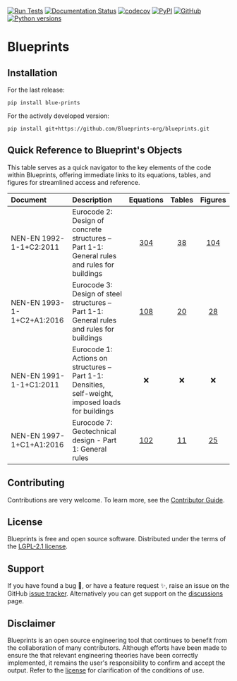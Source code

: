 [![Run Tests](https://github.com/Blueprints-org/blueprints/actions/workflows/test.yaml/badge.svg)](https://github.com/Blueprints-org/blueprints/actions/workflows/test.yaml)
[![Documentation Status](https://readthedocs.org/projects/blue-prints/badge/?version=latest)](https://blueprints.readthedocs.io/en/latest/?badge=latest)
[![codecov](https://codecov.io/gh/Blueprints-org/blueprints/branch/main/graph/badge.svg?token=vwYQBShr9q)](https://codecov.io/gh/Blueprints-org/blueprints)
[![PyPI](https://img.shields.io/pypi/v/blue-prints?color=green)](https://pypi.org/project/blue-prints/)
[![GitHub](https://img.shields.io/github/license/Blueprints-org/blueprints?color=green)](https://github.com/Blueprints-org/blueprints/blob/main/LICENSE)
[![Python versions](https://img.shields.io/badge/python-3.10%20%7C%203.11-blue?style=flat&logo=python)](https://badge.fury.io/py/blueprints)

# Blueprints

## Installation

For the last release:

```shell
pip install blue-prints
```

For the actively developed version:

```shell
pip install git+https://github.com/Blueprints-org/blueprints.git
```

## Quick Reference to Blueprint's Objects

This table serves as a quick navigator to the key elements of the code within Blueprints, offering immediate links to its equations, tables, and
figures for streamlined access and reference.

| Document                   | Description                                                                                        |                            Equations                             |                            Tables                            |                            Figures                             |
|:---------------------------|:---------------------------------------------------------------------------------------------------|:----------------------------------------------------------------:|:------------------------------------------------------------:|:--------------------------------------------------------------:|
| NEN-EN 1992-1-1+C2:2011    | Eurocode 2: Design of concrete structures – Part 1-1: General rules and rules for buildings        | [304](docs/source/codes/eurocode/ec2_1992_1_1_2011/equations.md) | [38](docs/source/codes/eurocode/ec2_1992_1_1_2011/tables.md) | [104](docs/source/codes/eurocode/ec2_1992_1_1_2011/figures.md) |
| NEN-EN 1993-1-1+C2+A1:2016 | Eurocode 3: Design of steel structures – Part 1-1: General rules and rules for buildings           | [108](docs/source/codes/eurocode/ec3_1993_1_1_2016/equations.md) | [20](docs/source/codes/eurocode/ec3_1993_1_1_2016/tables.md) | [28](docs/source/codes/eurocode/ec3_1993_1_1_2016/figures.md)  |
| NEN-EN 1991-1-1+C1:2011    | Eurocode 1: Actions on structures  – Part 1-1: Densities, self-weight, imposed loads for buildings |                               :x:                                |                             :x:                              |                              :x:                               |
| NEN-EN 1997-1+C1+A1:2016   | Eurocode 7: Geotechnical design - Part 1: General rules                                            |  [102](docs/source/codes/eurocode/ec7_1997_1_2016/equations.md)  |  [11](docs/source/codes/eurocode/ec7_1997_1_2016/tables.md)  |  [25](docs/source/codes/eurocode/ec7_1997_1_2016/figures.md)   |

## Contributing

Contributions are very welcome. To learn more, see the [Contributor Guide](CONTRIBUTING.md).

## License

Blueprints is free and open source software. Distributed under the terms of the [LGPL-2.1 license](LICENSE).

## Support

If you have found a bug 🐛, or have a feature request ✨, raise an issue on the
GitHub [issue tracker](https://github.com/Blueprints-org/blueprints/issues).
Alternatively you can get support on the [discussions](https://github.com/orgs/Blueprints-org/discussions) page.

## Disclaimer

Blueprints is an open source engineering tool that continues to benefit from the collaboration of many contributors. Although efforts have been
made to ensure the that relevant engineering theories have been correctly implemented, it remains the user's responsibility to confirm and accept
the output. Refer to the [license](LICENSE) for clarification of the conditions of use.